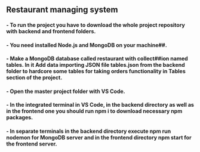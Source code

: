## Restaurant managing system

#### - To run the project you have to download the whole project repository with backend and frontend folders. 

#### - You need installed Node.js and MongoDB on your machine##. 

#### - Make a MongoDB database called restaurant with collect##ion named tables. In it Add data importing JSON file tables.json from the backend folder to hardcore some tables for taking orders functionality in Tables section of the project.

#### - Open the master project folder with VS Code.

#### - In the integrated terminal in VS Code, in the backend directory as well as in the frontend one you should run npm i to download necessary npm packages.

#### - In separate terminals in the backend directory execute npm run nodemon for MongoDB server and in the frontend directory npm start for the frontend server.


